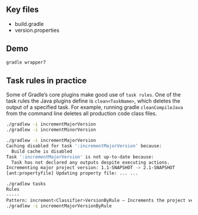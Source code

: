 ## Key files

- build.gradle
- version.properties

## Demo

```bash
gradle wrapper7
```

## Task rules in practice

Some of Gradle’s core plugins make good use of `task rules`. One of the task rules the Java plugins define is `clean<TaskName>`, which deletes the output of a specified task. For example, running gradle `cleanCompileJava` from the command line deletes all production code class files.


```bash
./gradlew -i incrementMajorVersion
./gradlew -i incrementMinorVersion

./gradlew -i incrementMajorVersion
Caching disabled for task ':incrementMajorVersion' because:
  Build cache is disabled
Task ':incrementMajorVersion' is not up-to-date because:
  Task has not declared any outputs despite executing actions.
Incrementing major project version: 1.1-SNAPSHOT -> 2.1-SNAPSHOT
[ant:propertyfile] Updating property file: ... ...

./gradlew tasks
Rules
-----
Pattern: increment<Classifier>VersionByRule – Increments the project version classifier.
./gradlew -i incrementMajorVersionByRule
```
